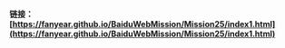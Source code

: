 #### 链接：[https://fanyear.github.io/BaiduWebMission/Mission25/index1.html](https://fanyear.github.io/BaiduWebMission/Mission25/index1.html)
